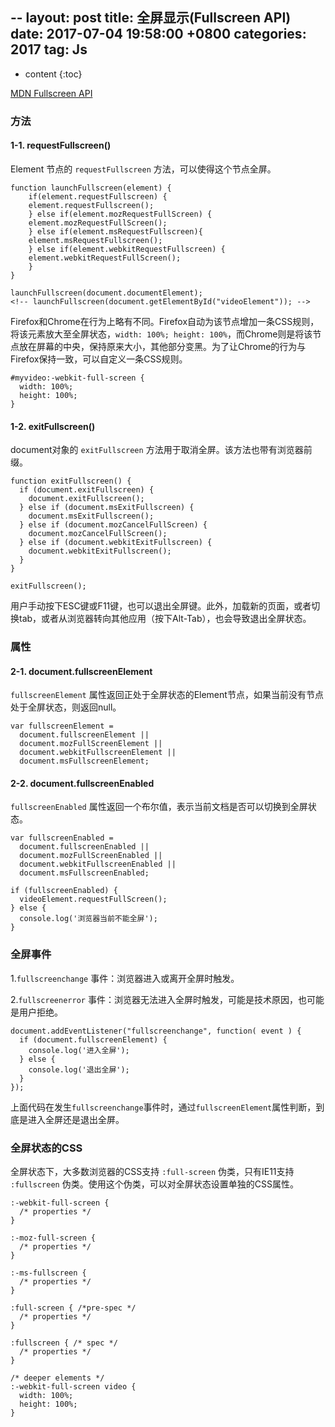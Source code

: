 --
layout: post
title:  全屏显示(Fullscreen API)
date:   2017-07-04 19:58:00 +0800 
categories: 2017 
tag: Js 
---

* content
{:toc}

[MDN Fullscreen API](https://developer.mozilla.org/en-US/docs/Web/API/Fullscreen_API)

### 方法

#### 1-1. requestFullscreen()

Element 节点的 `requestFullscreen` 方法，可以使得这个节点全屏。

```
function launchFullscreen(element) {
	if(element.requestFullscreen) {
	element.requestFullscreen();
	} else if(element.mozRequestFullScreen) {
	element.mozRequestFullScreen();
	} else if(element.msRequestFullscreen){
	element.msRequestFullscreen();
	} else if(element.webkitRequestFullscreen) {
	element.webkitRequestFullScreen();
	}
}

launchFullscreen(document.documentElement);
<!-- launchFullscreen(document.getElementById("videoElement")); -->
```

Firefox和Chrome在行为上略有不同。Firefox自动为该节点增加一条CSS规则，将该元素放大至全屏状态，`width: 100%; height: 100%`，而Chrome则是将该节点放在屏幕的中央，保持原来大小，其他部分变黑。为了让Chrome的行为与Firefox保持一致，可以自定义一条CSS规则。

```
#myvideo:-webkit-full-screen {
  width: 100%;
  height: 100%;
}
```

#### 1-2. exitFullscreen()

document对象的 `exitFullscreen` 方法用于取消全屏。该方法也带有浏览器前缀。

```
function exitFullscreen() {
  if (document.exitFullscreen) {
    document.exitFullscreen();
  } else if (document.msExitFullscreen) {
    document.msExitFullscreen();
  } else if (document.mozCancelFullScreen) {
    document.mozCancelFullScreen();
  } else if (document.webkitExitFullscreen) {
    document.webkitExitFullscreen();
  }
}

exitFullscreen();
```

用户手动按下ESC键或F11键，也可以退出全屏键。此外，加载新的页面，或者切换tab，或者从浏览器转向其他应用（按下Alt-Tab），也会导致退出全屏状态。

### 属性

#### 2-1. document.fullscreenElement

`fullscreenElement` 属性返回正处于全屏状态的Element节点，如果当前没有节点处于全屏状态，则返回null。

```
var fullscreenElement =
  document.fullscreenElement ||
  document.mozFullScreenElement ||
  document.webkitFullscreenElement ||
  document.msFullscreenElement;
```

#### 2-2. document.fullscreenEnabled

`fullscreenEnabled` 属性返回一个布尔值，表示当前文档是否可以切换到全屏状态。

```
var fullscreenEnabled =
  document.fullscreenEnabled ||
  document.mozFullScreenEnabled ||
  document.webkitFullscreenEnabled ||
  document.msFullscreenEnabled;

if (fullscreenEnabled) {
  videoElement.requestFullScreen();
} else {
  console.log('浏览器当前不能全屏');
}
```

### 全屏事件

1.`fullscreenchange` 事件：浏览器进入或离开全屏时触发。

2.`fullscreenerror` 事件：浏览器无法进入全屏时触发，可能是技术原因，也可能是用户拒绝。

```
document.addEventListener("fullscreenchange", function( event ) {
  if (document.fullscreenElement) {
    console.log('进入全屏');
  } else {
    console.log('退出全屏');
  }
});
```

上面代码在发生`fullscreenchange`事件时，通过`fullscreenElement`属性判断，到底是进入全屏还是退出全屏。

### 全屏状态的CSS

全屏状态下，大多数浏览器的CSS支持 `:full-screen` 伪类，只有IE11支持 `:fullscreen` 伪类。使用这个伪类，可以对全屏状态设置单独的CSS属性。

```
:-webkit-full-screen {
  /* properties */
}

:-moz-full-screen {
  /* properties */
}

:-ms-fullscreen {
  /* properties */
}

:full-screen { /*pre-spec */
  /* properties */
}

:fullscreen { /* spec */
  /* properties */
}

/* deeper elements */
:-webkit-full-screen video {
  width: 100%;
  height: 100%;
}
```